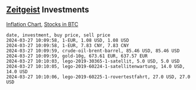 ## [Zeitgeist](index.html) Investments

[Inflation Chart](https://inflationchart.com),
[Stocks in BTC](https://stonksinbtc.xyz/)

```
date, investment, buy price, sell price
2024-03-27 10:09:58, 1-EUR, 1.08 USD, 1.08 USD
2024-03-27 10:09:58, 1-EUR, 7.83 CNY, 7.83 CNY
2024-03-27 10:09:59, crude-oil-brent-barrel, 85.46 USD, 85.46 USD
2024-03-27 10:09:59, gold-10g, 673.61 EUR, 637.57 EUR
2024-03-27 10:10:03, lego-2019-30365-1-satellit, 5.0 USD, 5.0 USD
2024-03-27 10:10:05, lego-2019-60224-1-satellitenwartung, 14.0 USD, 14.0 USD
2024-03-27 10:10:06, lego-2019-60225-1-rovertestfahrt, 27.0 USD, 27.0 USD
```
